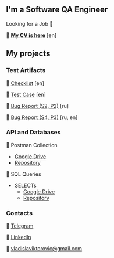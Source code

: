 ## I'm a Software QA Engineer
Looking for a Job :briefcase:

:page_with_curl: [**My CV is here**](https://drive.google.com/file/d/1JLZaOi7nhB-fEBaY5zcWY_SkYF6508DL/view?usp=sharing) [en]
## My projects
### Test Artifacts
:page_facing_up: [Checklist](https://docs.google.com/spreadsheets/d/1CVbyfe0qAsoQyXcnaQzswXQg1HHBcqWe/edit?usp=sharing&ouid=107443168054211483345&rtpof=true&sd=true) [en]

:page_facing_up: [Test Case](https://docs.google.com/spreadsheets/d/1S1YrmWPZlFmiKqU7RcQ3CzcOCdpc8bOV/edit?usp=sharing&ouid=107443168054211483345&rtpof=true&sd=true) [en]

:page_facing_up: [Bug Report (S2, P2)](https://docs.google.com/spreadsheets/d/1GS2ZhW3b-URgRG22oQg-32lynYKkNKhM/edit?usp=sharing&ouid=107443168054211483345&rtpof=true&sd=true) [ru]

:page_facing_up: [Bug Report (S4, P3)](https://docs.google.com/spreadsheets/d/18UtKclYpmZqhhmPqPewysP1HXwFSUPTC/edit?usp=sharing&ouid=107443168054211483345&rtpof=true&sd=true) [ru, en]
### API and Databases
:open_file_folder: Postman Collection
- [Google Drive](https://drive.google.com/drive/folders/1hF4w30N5s2bU2tGZPQn7nTiq0NdOTvWD?usp=sharing)  
- [Repository](https://github.com/khamitskiy-vlad/Postman) 

:open_file_folder: SQL Queries
- SELECTs  
  - [Google Drive](https://drive.google.com/drive/folders/189hku17o1N1dxqSKfucZFfrIDOcYQc0p?usp=sharing)  
  - [Repository](https://github.com/khamitskiy-vlad/SQL)

### Contacts
:iphone: [Telegram](https://t.me/vladislav_khamitskiy)

:busts_in_silhouette: [LinkedIn](http://www.linkedin.com/in/vladislav-khamitskiy)

:e-mail: vladislaviktorovic@gmail.com
